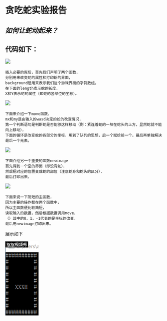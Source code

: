 # 贪吃蛇实验报告

## ***如何让蛇动起来？***

## 代码如下：

![](images\蛇1.png)

    插入必要的库后，首先我们声明了两个函数，  
    分别用来改变蛇的属性和打印新的界面，  
    background是用来表示我们这个游戏界面的字符数组，  
    在下面的length表示蛇的长度，  
    X和Y表示蛇的属性（即蛇的各部位的坐标）。
![](images\蛇3.png)
    
    下面来介绍一下move函数，  
    mx和my是由输入的wasd决定的蛇的改变情况，  
    第一个判断语句是判断蛇是否能够这样移动（例：紧连着蛇的一块在蛇头的上方，显然蛇就不能向上移动），  
    下面的循环是改变蛇的各部分的坐标，用到了队列的思想，后一个赋给前一个，最后再单独解决最后一个元素。

![](images\蛇4.png)

    下面介绍另一个重要的函数newimage  
    首先得到一个空的界面（即没有蛇），  
    然后把对应的位置变成蛇的部位（注意蛇身和蛇头的区分），  
    最后打印出来。

![](images\蛇2.png)

    下面来说一下简短的主函数，
    因为主要的操作都在两个函数中，  
    所以主函数便比较简短，  
    读取输入的数据，然后根据数据调用move，  
    （）其中的0，1，-1代表的是坐标的改变，
    最后用newimage打印出来。

展示如下

![](images\动蛇.gif)
